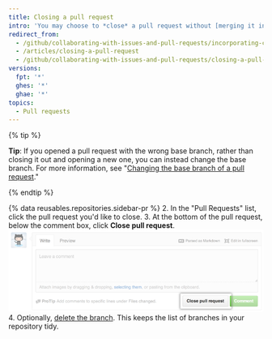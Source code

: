 ```yaml
---
title: Closing a pull request
intro: 'You may choose to *close* a pull request without [merging it into the upstream branch](/articles/merging-a-pull-request). This can be handy if the changes proposed in the branch are no longer needed, or if another solution has been proposed in another branch.'
redirect_from:
  - /github/collaborating-with-issues-and-pull-requests/incorporating-changes-from-a-pull-request/closing-a-pull-request
  - /articles/closing-a-pull-request
  - /github/collaborating-with-issues-and-pull-requests/closing-a-pull-request
versions:
  fpt: '*'
  ghes: '*'
  ghae: '*'
topics:
  - Pull requests
---
```


{% tip %}

**Tip**: If you opened a pull request with the wrong base branch, rather than closing it out and opening a new one, you can instead change the base branch. For more information, see "[Changing the base branch of a pull request](/articles/changing-the-base-branch-of-a-pull-request)."

{% endtip %}

{% data reusables.repositories.sidebar-pr %}
2. In the "Pull Requests" list, click the pull request you'd like to close.
3. At the bottom of the pull request, below the comment box, click **Close pull request**. ![The close Pull Request button](/assets/images/help/pull_requests/pullrequest-closebutton.png)
4. Optionally, [delete the branch](/articles/deleting-unused-branches). This keeps the list of branches in your repository tidy.
